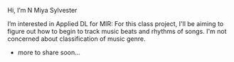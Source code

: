 Hi, I’m N Miya Sylvester

I’m interested in Applied DL for MIR:  For this class project, I'll be aiming to figure out how to begin to track music beats and rhythms of songs.  I'm not concerned about classification of music genre.

- more to share soon... 
<!---
muuu-u/muuu-u is a ✨ special ✨ repository because its `README.md` (this file) appears on your GitHub profile.
You can click the Preview link to take a look at your changes.
--->
